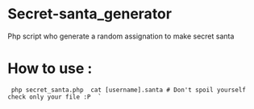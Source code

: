 # Secret-santa_generator
Php script who generate a random assignation to make secret santa

# How to use :
`` 
php secret_santa.php 
cat [username].santa # Don't spoil yourself check only your file :P  `
``
